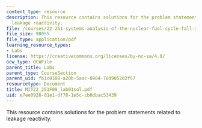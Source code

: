 ```yaml
---
content_type: resource
description: This resource contains solutions for the problem statements related to
  leakage reactivity.
file: /courses/22-251-systems-analysis-of-the-nuclear-fuel-cycle-fall-2009/e7ee092601e1df781e5ccb0dbac53439_MIT22_251F09_lab01sol.pdf
file_size: 98055
file_type: application/pdf
learning_resource_types:
- Labs
license: https://creativecommons.org/licenses/by-nc-sa/4.0/
ocw_type: OCWFile
parent_title: Labs
parent_type: CourseSection
parent_uid: fb1c0188-a20b-5aac-8984-76d905202f57
resourcetype: Document
title: MIT22_251F09_lab01sol.pdf
uid: e7ee0926-01e1-df78-1e5c-cb0dbac53439
---
```

This resource contains solutions for the problem statements related to leakage reactivity.